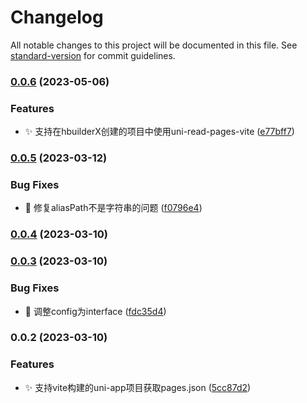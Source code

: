 # Changelog

All notable changes to this project will be documented in this file. See [standard-version](https://github.com/conventional-changelog/standard-version) for commit guidelines.

### [0.0.6](https://gitee.com/fant-mini/uni-read-pages-vite/compare/v0.0.5...v0.0.6) (2023-05-06)


### Features

* ✨ 支持在hbuilderX创建的项目中使用uni-read-pages-vite ([e77bff7](https://gitee.com/fant-mini/uni-read-pages-vite/commit/e77bff762326889c8af85f27dd92b147384f5666))

### [0.0.5](https://gitee.com/fant-mini/uni-read-pages-vite/compare/v0.0.4...v0.0.5) (2023-03-12)


### Bug Fixes

* 🐛 修复aliasPath不是字符串的问题 ([f0796e4](https://gitee.com/fant-mini/uni-read-pages-vite/commit/f0796e4bd21c9b662aa01fdfee50d7b5cc5621ea))

### [0.0.4](https://gitee.com/fant-mini/uni-read-pages-vite/compare/v0.0.3...v0.0.4) (2023-03-10)

### [0.0.3](https://gitee.com/fant-mini/uni-read-pages-vite/compare/v0.0.2...v0.0.3) (2023-03-10)


### Bug Fixes

* 🐛 调整config为interface ([fdc35d4](https://gitee.com/fant-mini/uni-read-pages-vite/commit/fdc35d410dda4a3d4ff0a0daba3bcd33e8d549c4))

### 0.0.2 (2023-03-10)


### Features

* ✨ 支持vite构建的uni-app项目获取pages.json ([5cc87d2](https://gitee.com/fant-mini/uni-read-pages-vite/commit/5cc87d23268864147f2fdb5c07093b784abc2b6c))
